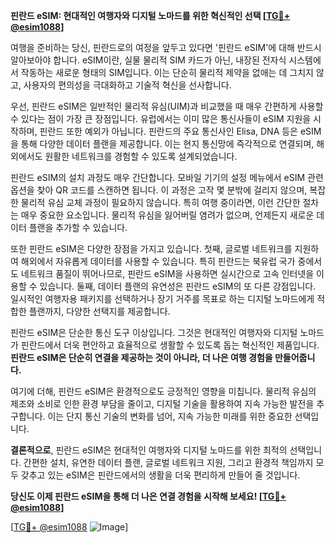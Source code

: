 **핀란드 eSIM: 현대적인 여행자와 디지털 노마드를 위한 혁신적인 선택 [[TG💪+ @esim1088](https://t.me/s/esim1088)]**

여행을 준비하는 당신, 핀란드로의 여정을 앞두고 있다면 '핀란드 eSIM'에 대해 반드시 알아보아야 합니다. eSIM이란, 실물 물리적 SIM 카드가 아닌, 내장된 전자식 시스템에서 작동하는 새로운 형태의 SIM입니다. 이는 단순히 물리적 제약을 없애는 데 그치지 않고, 사용자의 편의성을 극대화하고 기술적 혁신을 선사합니다.

우선, 핀란드 eSIM은 일반적인 물리적 유심(UIM)과 비교했을 때 매우 간편하게 사용할 수 있다는 점이 가장 큰 장점입니다. 유럽에서는 이미 많은 통신사들이 eSIM 지원을 시작하며, 핀란드 또한 예외가 아닙니다. 핀란드의 주요 통신사인 Elisa, DNA 등은 eSIM을 통해 다양한 데이터 플랜을 제공합니다. 이는 현지 통신망에 즉각적으로 연결되며, 해외에서도 원활한 네트워크를 경험할 수 있도록 설계되었습니다.

핀란드 eSIM의 설치 과정도 매우 간단합니다. 모바일 기기의 설정 메뉴에서 eSIM 관련 옵션을 찾아 QR 코드를 스캔하면 됩니다. 이 과정은 고작 몇 분밖에 걸리지 않으며, 복잡한 물리적 유심 교체 과정이 필요하지 않습니다. 특히 여행 중이라면, 이런 간단한 절차는 매우 중요한 요소입니다. 물리적 유심을 잃어버릴 염려가 없으며, 언제든지 새로운 데이터 플랜을 추가할 수 있습니다.

또한 핀란드 eSIM은 다양한 장점을 가지고 있습니다. 첫째, 글로벌 네트워크를 지원하여 해외에서 자유롭게 데이터를 사용할 수 있습니다. 특히 핀란드는 북유럽 국가 중에서도 네트워크 품질이 뛰어나므로, 핀란드 eSIM을 사용하면 실시간으로 고속 인터넷을 이용할 수 있습니다. 둘째, 데이터 플랜의 유연성은 핀란드 eSIM의 또 다른 강점입니다. 일시적인 여행자용 패키지를 선택하거나 장기 거주를 목표로 하는 디지털 노마드에게 적합한 플랜까지, 다양한 선택지를 제공합니다.

핀란드 eSIM은 단순한 통신 도구 이상입니다. 그것은 현대적인 여행자와 디지털 노마드가 핀란드에서 더욱 편안하고 효율적으로 생활할 수 있도록 돕는 혁신적인 제품입니다. **핀란드 eSIM은 단순히 연결을 제공하는 것이 아니라, 더 나은 여행 경험을 만들어줍니다.**

여기에 더해, 핀란드 eSIM은 환경적으로도 긍정적인 영향을 미칩니다. 물리적 유심의 제조와 소비로 인한 환경 부담을 줄이고, 디지털 기술을 활용하여 지속 가능한 발전을 추구합니다. 이는 단지 통신 기술의 변화를 넘어, 지속 가능한 미래를 위한 중요한 선택입니다.

**결론적으로**, 핀란드 eSIM은 현대적인 여행자와 디지털 노마드를 위한 최적의 선택입니다. 간편한 설치, 유연한 데이터 플랜, 글로벌 네트워크 지원, 그리고 환경적 책임까지 모두 갖추고 있는 eSIM은 핀란드에서의 생활을 더욱 편리하게 만들어 줄 것입니다.

**당신도 이제 핀란드 eSIM을 통해 더 나은 연결 경험을 시작해 보세요! [[TG💪+ @esim1088](https://t.me/s/esim1088)]**

[[TG💪+ @esim1088](https://t.me/s/esim1088) ![Image](https://i.postimg.cc/Y0z9fWf4/image.png)]